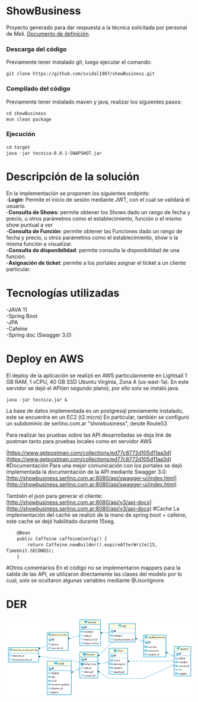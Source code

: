 # ShowBusiness
Proyecto generado para dar respuesta a la técnica solicitada por personal de Meli.
[Documento de definición](./doc/ChallengeMeliShows.pdf ).

### Descarga del código
Previamente tener instalado git, luego ejecutar el comando:

~~~
git clone https://github.com/svidal1987/showBusiness.git
~~~
### Compilado del código
Previamente tener instalado maven y java, realizar los siguientes pasos:

~~~
cd showBusiness
mvn clean package
~~~
### Ejecución
~~~
cd target	
java -jar tecnica-0.0.1-SNAPSHOT.jar
~~~
# Descripción de la solución
En la implementación se proponen los siguientes endpints:  
-**Login**: Permite el inicio de sesión mediante JWT, con el cual se validará el usuario.  
-**Consulta de Shows**: permite obtener los Shows dado un rango de fecha y precio, u otros parámetros como el establecimiento, función o el mismo show puntual a ver  
-**Consulta de Función**: permite obtener las Funciones dado un rango de fecha y precio, u otros parámetros como el establecimiento, show o la misma función a visualizar.  
-**Consulta de disponibilidad**: permite consulta la disponibilidad de una función.  
-**Asignación de ticket**: permite a los portales asignar el ticket a un cliente particular.  

# Tecnologías utilizadas
-JAVA 11  
-Spring Boot  
-JPA  
-Cafeine  
-Spring doc (Swagger 3.0)

# Deploy en AWS
El deploy de la aplicación se realizó en AWS particularmente en Lightsail 1 GB RAM, 1 vCPU, 40 GB SSD Ubuntu Virginia, Zona A (us-east-1a). En este servidor se dejó el API(en segundo plano), por ello solo se instaló java.

~~~
java -jar tecnica.jar &
~~~

La base de datos implementada es un postgresql previamente instalado, este se encuentra en un EC2 (t2.micro)
En particular, también se configuró un subdominio de serlino.com.ar "showbusiness", desde Route53

Para realizar las pruebas sobre las API desarrolladas se deja link de postman tanto para pruebas locales como en servidor AWS

[https://www.getpostman.com/collections/ed77c8772d105d11aa3d](https://www.getpostman.com/collections/ed77c8772d105d11aa3d)
#Documentación
Para una mejor comunicación con los portales se dejó implementada la documentación de la API mediante Swagger 3.0:
[http://showbusiness.serlino.com.ar:8080/api/swagger-ui/index.html](http://showbusiness.serlino.com.ar:8080/api/swagger-ui/index.html)  

También el json para generar el cliente:  
[http://showbusiness.serlino.com.ar:8080/api/v3/api-docs](http://showbusiness.serlino.com.ar:8080/api/v3/api-docs)
#Cache
La implementación del cache se realizó de la mano de spring boot + cafeine, este cache se dejó habilitado durante 15seg. 

~~~
	@Bean
	public Caffeine caffeineConfig() {
	    return Caffeine.newBuilder().expireAfterWrite(15, TimeUnit.SECONDS);
	}
~~~

#Otros comentarios
En el código no se implementaron mappers para la salida de las API, se utilizaron directamente las clases del modelo por lo cual, solo se ocultaron  algunas variables mediante @JsonIgnore.
 

# DER 
![Texto alternativo](./doc/DER.png)


